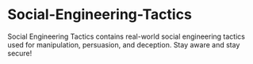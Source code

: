 # Social-Engineering-Tactics
Social Engineering Tactics contains real-world social engineering tactics used for manipulation, persuasion, and deception. Stay aware and stay secure! 
